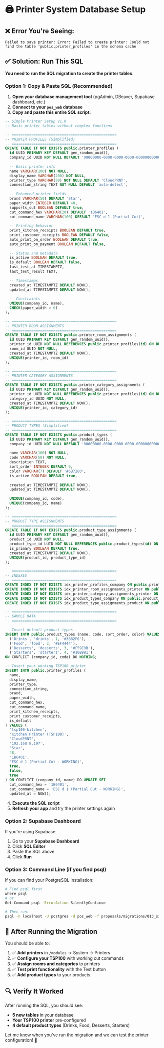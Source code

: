 # 🖨️ Printer System Database Setup

## ❌ Error You're Seeing:
```
Failed to save printer: Error: Failed to create printer: Could not find the table 'public.printer_profiles' in the schema cache
```

## ✅ Solution: Run This SQL

**You need to run the SQL migration to create the printer tables.**

### Option 1: Copy & Paste SQL (Recommended)

1. **Open your database management tool** (pgAdmin, DBeaver, Supabase dashboard, etc.)
2. **Connect to your `pos_web` database**
3. **Copy and paste this entire SQL script:**

```sql
-- Simple Printer Setup v1.0
-- Basic printer tables without complex functions

-- ================================================
-- PRINTER PROFILES (Simplified)
-- ================================================
CREATE TABLE IF NOT EXISTS public.printer_profiles (
  id UUID PRIMARY KEY DEFAULT gen_random_uuid(),
  company_id UUID NOT NULL DEFAULT '00000000-0000-0000-0000-000000000000',
  
  -- Basic printer info
  name VARCHAR(100) NOT NULL,
  display_name VARCHAR(200) NOT NULL,
  printer_type VARCHAR(50) NOT NULL DEFAULT 'CloudPRNT',
  connection_string TEXT NOT NULL DEFAULT 'auto-detect',
  
  -- Enhanced printer fields
  brand VARCHAR(50) DEFAULT 'Star',
  paper_width INTEGER DEFAULT 48,
  supports_cut BOOLEAN DEFAULT true,
  cut_command_hex VARCHAR(20) DEFAULT '1B6401',
  cut_command_name VARCHAR(100) DEFAULT 'ESC d 1 (Partial Cut)',
  
  -- Printing behavior
  print_kitchen_receipts BOOLEAN DEFAULT true,
  print_customer_receipts BOOLEAN DEFAULT false,
  auto_print_on_order BOOLEAN DEFAULT true,
  auto_print_on_payment BOOLEAN DEFAULT false,
  
  -- Status and metadata
  is_active BOOLEAN DEFAULT true,
  is_default BOOLEAN DEFAULT false,
  last_test_at TIMESTAMPTZ,
  last_test_result TEXT,
  
  -- Timestamps
  created_at TIMESTAMPTZ DEFAULT NOW(),
  updated_at TIMESTAMPTZ DEFAULT NOW(),
  
  -- Constraints
  UNIQUE(company_id, name),
  CHECK(paper_width > 0)
);

-- ================================================
-- PRINTER ROOM ASSIGNMENTS
-- ================================================
CREATE TABLE IF NOT EXISTS public.printer_room_assignments (
  id UUID PRIMARY KEY DEFAULT gen_random_uuid(),
  printer_id UUID NOT NULL REFERENCES public.printer_profiles(id) ON DELETE CASCADE,
  room_id UUID NOT NULL,
  created_at TIMESTAMPTZ DEFAULT NOW(),
  UNIQUE(printer_id, room_id)
);

-- ================================================
-- PRINTER CATEGORY ASSIGNMENTS
-- ================================================
CREATE TABLE IF NOT EXISTS public.printer_category_assignments (
  id UUID PRIMARY KEY DEFAULT gen_random_uuid(),
  printer_id UUID NOT NULL REFERENCES public.printer_profiles(id) ON DELETE CASCADE,
  category_id UUID NOT NULL,
  created_at TIMESTAMPTZ DEFAULT NOW(),
  UNIQUE(printer_id, category_id)
);

-- ================================================
-- PRODUCT TYPES (Simplified)
-- ================================================
CREATE TABLE IF NOT EXISTS public.product_types (
  id UUID PRIMARY KEY DEFAULT gen_random_uuid(),
  company_id UUID NOT NULL DEFAULT '00000000-0000-0000-0000-000000000000',
  
  name VARCHAR(100) NOT NULL,
  code VARCHAR(50) NOT NULL,
  description TEXT,
  sort_order INTEGER DEFAULT 0,
  color VARCHAR(7) DEFAULT '#6B7280',
  is_active BOOLEAN DEFAULT true,
  
  created_at TIMESTAMPTZ DEFAULT NOW(),
  updated_at TIMESTAMPTZ DEFAULT NOW(),
  
  UNIQUE(company_id, code),
  UNIQUE(company_id, name)
);

-- ================================================
-- PRODUCT TYPE ASSIGNMENTS
-- ================================================
CREATE TABLE IF NOT EXISTS public.product_type_assignments (
  id UUID PRIMARY KEY DEFAULT gen_random_uuid(),
  product_id UUID NOT NULL,
  product_type_id UUID NOT NULL REFERENCES public.product_types(id) ON DELETE CASCADE,
  is_primary BOOLEAN DEFAULT true,
  created_at TIMESTAMPTZ DEFAULT NOW(),
  UNIQUE(product_id, product_type_id)
);

-- ================================================
-- INDEXES
-- ================================================
CREATE INDEX IF NOT EXISTS idx_printer_profiles_company ON public.printer_profiles(company_id, is_active);
CREATE INDEX IF NOT EXISTS idx_printer_room_assignments_printer ON public.printer_room_assignments(printer_id);
CREATE INDEX IF NOT EXISTS idx_printer_category_assignments_printer ON public.printer_category_assignments(printer_id);
CREATE INDEX IF NOT EXISTS idx_product_types_company ON public.product_types(company_id, is_active, sort_order);
CREATE INDEX IF NOT EXISTS idx_product_type_assignments_product ON public.product_type_assignments(product_id);

-- ================================================
-- SAMPLE DATA
-- ================================================

-- Insert default product types
INSERT INTO public.product_types (name, code, sort_order, color) VALUES
  ('Drinks', 'drinks', 1, '#3B82F6'),
  ('Food', 'food', 2, '#EF4444'),
  ('Desserts', 'desserts', 3, '#F59E0B'),
  ('Starters', 'starters', 4, '#10B981')
ON CONFLICT (company_id, code) DO NOTHING;

-- Insert your working TSP100 printer
INSERT INTO public.printer_profiles (
  name, 
  display_name, 
  printer_type, 
  connection_string,
  brand,
  paper_width,
  cut_command_hex,
  cut_command_name,
  print_kitchen_receipts,
  print_customer_receipts,
  is_default
) VALUES (
  'tsp100-kitchen',
  'Kitchen Printer (TSP100)',
  'CloudPRNT',
  '192.168.8.197',
  'Star',
  48,
  '1B6401',
  'ESC d 1 (Partial Cut - WORKING)',
  true,
  false,
  true
) ON CONFLICT (company_id, name) DO UPDATE SET
  cut_command_hex = '1B6401',
  cut_command_name = 'ESC d 1 (Partial Cut - WORKING)',
  updated_at = NOW();
```

4. **Execute the SQL script**
5. **Refresh your app** and try the printer settings again

### Option 2: Supabase Dashboard

If you're using Supabase:

1. Go to your **Supabase Dashboard**
2. Click **SQL Editor** 
3. Paste the SQL above
4. Click **Run**

### Option 3: Command Line (if you find psql)

If you can find your PostgreSQL installation:

```bash
# Find psql first
where psql
# or
Get-Command psql -ErrorAction SilentlyContinue

# Then run:
psql -h localhost -U postgres -d pos_web -f proposals/migrations/013_simple_printer_setup.sql
```

## 🎯 After Running the Migration

You should be able to:

1. ✅ **Add printers** in `/modules` → System → Printers
2. ✅ **Configure your TSP100** with working cut commands  
3. ✅ **Assign rooms and categories** to printers
4. ✅ **Test print functionality** with the Test button
5. ✅ **Add product types** to your products

## 🔍 Verify It Worked

After running the SQL, you should see:
- **5 new tables** in your database
- **Your TSP100 printer** pre-configured 
- **4 default product types** (Drinks, Food, Desserts, Starters)

Let me know when you've run the migration and we can test the printer configuration! 🚀
